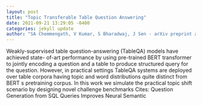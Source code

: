 ```yaml
--- 
layout: post 
title: "Topic Transferable Table Question Answering" 
date: 2021-09-21 13:29:05 -0400 
categories: jekyll update 
author: "SA Chemmengath, V Kumar, S Bharadwaj, J Sen - arXiv preprint arXiv , 2021" 
--- 
```

Weakly-supervised table question-answering (TableQA) models have achieved state- of-art performance by using pre-trained BERT transformer to jointly encoding a question and a table to produce structured query for the question. However, in practical settings TableQA systems are deployed over table corpora having topic and word distributions quite distinct from BERT s pretraining corpus. In this work we simulate the practical topic shift scenario by designing novel challenge benchmarks Cites: Question Generation from SQL Queries Improves Neural Semantic